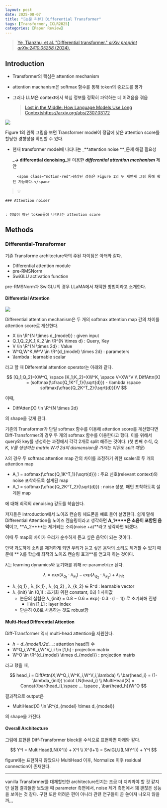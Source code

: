 ```yaml
---
layout: post
date: 2025-08-07
title: "[논문 리뷰] Differential Transformer"
tags: [Transformer, ICLR2025]
categories: [Paper Review]
---
```


> [Ye, Tianzhu, et al. "Differential transformer." ](https://arxiv.org/abs/2410.05258)[_arXiv preprint arXiv:2410.05258_](https://arxiv.org/abs/2410.05258)[ (2024).](https://arxiv.org/abs/2410.05258)



## Introduction

- Transformer의 핵심은 attention mechanism
- attention machanism은 softmax 함수를 통해 token의 중요도를 평가
- 그러나 LLM은 context에서 핵심 정보를 정확히 파악하는 데 어려움을 겪음

	> [Lost in the Middle: How Language Models Use Long Contextshttps://arxiv.org/abs/2307.03172](https://arxiv.org/abs/2307.03172)


![](https://prod-files-secure.s3.us-west-2.amazonaws.com/542b861c-36a8-4051-84e5-8804b6728dba/9083ea56-691a-4752-ae26-47f403431ac8/image.png?X-Amz-Algorithm=AWS4-HMAC-SHA256&X-Amz-Content-Sha256=UNSIGNED-PAYLOAD&X-Amz-Credential=ASIAZI2LB466SCFNKNBP%2F20250828%2Fus-west-2%2Fs3%2Faws4_request&X-Amz-Date=20250828T190109Z&X-Amz-Expires=3600&X-Amz-Security-Token=IQoJb3JpZ2luX2VjEFIaCXVzLXdlc3QtMiJGMEQCICsEfySv0zEbOWHUJFi1CJ9hLEhMWHVYoIwR9Wk9kRMBAiBSOIU%2Fg7p2LztIi5zsJIqlUt%2FQyXUg6EHReM5RU8UQdiqIBAir%2F%2F%2F%2F%2F%2F%2F%2F%2F%2F8BEAAaDDYzNzQyMzE4MzgwNSIMShVttWpyOAp8lTspKtwDAekd021R0gB%2Fv1yyyT9qOm7XqBo4srzcwBb0RkYrPKOWfqsGASMDOeTb9GJ8JstSPD%2Bkwgjs%2BvRiaEgUlKG7Sm1lHIfk0VQaBR%2FoptZ2%2BteR0xpjAHh4jWS4xG%2BHOTEH%2BipQtcyoTKsjpmCdfhGuOCLYZaZOAhBLOh1SVpB52QU15l7nWqYdHikXFIXKrk%2FT4EBW3xgYyTJ6hxoZNM4iIh62nsd2NBf%2Bv3Nf2xgm3jf7Pej%2BAe2V8OLq3v42kuf7%2BndgVvb3yN9ap6dVENw7gZyDXf3NdFIhgEuWAYBBFfTnqkbpo%2FguKEHgKXoKO9yi69FYygfG1BZ49x0e%2BLVeIh%2Fagyuhp1M4pe22CjrWacyBRX1vuFdvcdqYCC%2BP9gdAtVK9w0SJ%2FvXDJo%2Fqkocp0QkQsMOzqBWMKXOjxPCl2AE6InZlvQ0shUDogCgnYrKLoIeWN2JbvvXEbqiqSn1ANcwzyXGVo0ud9JqKBRFuETjnz99K2E2noyK%2F6%2BPGk45%2BtsbecFgbvnjn2nFkXcozNXdjYkqTVPXaUn%2FMBTWUaj6FOJrR%2FWvqDTUkx2vduGMm5Jys8hVWpUFImavXJ8wwh4Vs9%2FR498OhOwunw5%2B2GCXihQlr3cmDko2aPSUw17PCxQY6pgEvlCvbGiTzt4Y%2FqkRA902hl9T6Hd5MGTZhd85%2FzSNdkVA54XEd8Na51eNa7d0GNXCGTc5IOVKrk1gU7OE3Rfr1HoqqbSF5b2ptrmAovz6Pi3nzhsFN7okbg37iKVPmdJrhwHZH55cO3Kmrwnom8iNZJ36MvzY5iD0waLcnvK3wuiwCK1XU3FKK7kKQk%2F5oQxwI18m0dCe8K2FrSwYok8DblQ1TDvn0&X-Amz-Signature=d52d96d4433222164f46e9cc8f0d1786d7f876db4bda5ea20a197e6b40b1c942&X-Amz-SignedHeaders=host&x-amz-checksum-mode=ENABLED&x-id=GetObject)


Figure 1의 왼쪽 그림을 보면 Transformer model이 정답에 낮은 attention score를 할당한 경향성을 확인할 수 있다.

- 현재 transformer model에 나타나는 _**attention noise **_문제 해결 필요성

	_**→ differential denoising**_을 이용한 _**differential attention mechanism**_ 제안


		<span class="notion-red">향상된 성능은 Figure 1의 두 세번째 그림 통해 확인 가능하다.</span>


> 💡 


	### Attention noise?


	: 정답이 아닌 token들에 나타나는 attention score



## Methods



### Differential-Transformer


기존 Transforme architecture와의 주된 차이점은 아래와 같다.

- Differential attention module
- pre-RMSNorm
- SwiGLU activation function

pre-RMSNorm과 SwiGLU의 경우 LLaMA에서 채택한 방법이라고 소개한다.



#### Differential Attention


![](https://prod-files-secure.s3.us-west-2.amazonaws.com/542b861c-36a8-4051-84e5-8804b6728dba/116d70b2-1963-4810-9167-f4c7d8a06e8f/image.png?X-Amz-Algorithm=AWS4-HMAC-SHA256&X-Amz-Content-Sha256=UNSIGNED-PAYLOAD&X-Amz-Credential=ASIAZI2LB466SCFNKNBP%2F20250828%2Fus-west-2%2Fs3%2Faws4_request&X-Amz-Date=20250828T190109Z&X-Amz-Expires=3600&X-Amz-Security-Token=IQoJb3JpZ2luX2VjEFIaCXVzLXdlc3QtMiJGMEQCICsEfySv0zEbOWHUJFi1CJ9hLEhMWHVYoIwR9Wk9kRMBAiBSOIU%2Fg7p2LztIi5zsJIqlUt%2FQyXUg6EHReM5RU8UQdiqIBAir%2F%2F%2F%2F%2F%2F%2F%2F%2F%2F8BEAAaDDYzNzQyMzE4MzgwNSIMShVttWpyOAp8lTspKtwDAekd021R0gB%2Fv1yyyT9qOm7XqBo4srzcwBb0RkYrPKOWfqsGASMDOeTb9GJ8JstSPD%2Bkwgjs%2BvRiaEgUlKG7Sm1lHIfk0VQaBR%2FoptZ2%2BteR0xpjAHh4jWS4xG%2BHOTEH%2BipQtcyoTKsjpmCdfhGuOCLYZaZOAhBLOh1SVpB52QU15l7nWqYdHikXFIXKrk%2FT4EBW3xgYyTJ6hxoZNM4iIh62nsd2NBf%2Bv3Nf2xgm3jf7Pej%2BAe2V8OLq3v42kuf7%2BndgVvb3yN9ap6dVENw7gZyDXf3NdFIhgEuWAYBBFfTnqkbpo%2FguKEHgKXoKO9yi69FYygfG1BZ49x0e%2BLVeIh%2Fagyuhp1M4pe22CjrWacyBRX1vuFdvcdqYCC%2BP9gdAtVK9w0SJ%2FvXDJo%2Fqkocp0QkQsMOzqBWMKXOjxPCl2AE6InZlvQ0shUDogCgnYrKLoIeWN2JbvvXEbqiqSn1ANcwzyXGVo0ud9JqKBRFuETjnz99K2E2noyK%2F6%2BPGk45%2BtsbecFgbvnjn2nFkXcozNXdjYkqTVPXaUn%2FMBTWUaj6FOJrR%2FWvqDTUkx2vduGMm5Jys8hVWpUFImavXJ8wwh4Vs9%2FR498OhOwunw5%2B2GCXihQlr3cmDko2aPSUw17PCxQY6pgEvlCvbGiTzt4Y%2FqkRA902hl9T6Hd5MGTZhd85%2FzSNdkVA54XEd8Na51eNa7d0GNXCGTc5IOVKrk1gU7OE3Rfr1HoqqbSF5b2ptrmAovz6Pi3nzhsFN7okbg37iKVPmdJrhwHZH55cO3Kmrwnom8iNZJ36MvzY5iD0waLcnvK3wuiwCK1XU3FKK7kKQk%2F5oQxwI18m0dCe8K2FrSwYok8DblQ1TDvn0&X-Amz-Signature=4db32701e520dc0b16ed99de57763716ee42ff1bf033b0cc0d4419ed642daf79&X-Amz-SignedHeaders=host&x-amz-checksum-mode=ENABLED&x-id=GetObject)


Differential attention mechanism은 두 개의 softmax attention map 간의 차이를 attention score로 계산한다.

- X \in \R^{N \times d\_{model}} : given input
- Q\_1,Q\_2,K\_1,K\_2 \in \R^{N \times d} : Query, Key
- V \in \R^{N \times 2d} : Value
- W^Q,W^K,W^V \in \R^{d\_{model} \times 2d} : parameters
- \lambda : learnable scalar

라고 할 때 Differential attention operator는 아래와 같다.


$$
[Q_1;Q_2]=XW^Q, \space [K_1;K_2]=XW^K, \space V=XW^V \\
DiffAttn(X) = (softmax(\cfrac{Q_1K^T_1}{\sqrt{d}}) - \lambda \space softmax(\cfrac{Q_2K^T_2}{\sqrt{d}}))V
$$


이때,

- DiffAtten(X) \in \R^{N \times 2d}

의 shape을 갖게 된다.


기존의 Transformer가 단일 softmax 함수를 이용해 attention score를 계산했다면 Diff-Transformer의 경우 두 개의 softmax 함수를 이용한다고 했다. 이를 위해서 query와 key를 생성하는 과정에서 각각 2개로 split 해주는 것이다. <span class="notion-red">(첫 번째 수식, </span><span class="notion-red">_Q, K, V를 생성하는 matrix W가 2d의 dismension을 가지는 이유도 split 때문_</span><span class="notion-red">)</span>


 λ의 경우 두 softmax attention map 간의 차이를 조정하기 위한 scaler로 두 개의 attention map

- A\_1 = softmax(\cfrac{Q\_1K^T\_1}{\sqrt{d}}) : 주요 신호(relevant context)와 noise 포착하도록 설계된 map
- A\_1 = softmax(\cfrac{Q\_2K^T\_2}{\sqrt{d}}) : noise 성분, 패턴 포착하도록 설계된 map 

에 대해 최적의 denoising 강도를 학습한다.


저자들은 introduction에서 노이즈 캔슬링 헤드폰을 예로 들어 설명한다. 쉽게 말해 Differential Attention을 노이즈 캔슬링이라고 생각하면 **A\_1****은 소음이 포함된 음악**이고, **A\_2****는 제거되는 소리(noise +a)**라고 생각하면 되겠다. 


이때 두 map의 차이가 우리가 순수하게 듣고 싶은 음악이 되는 것이다. 


만약 과도하게 소리를 제거하게 되면 우리가 듣고 싶은 음악의 소리도 제거할 수 있기 때문에 ** λ를 학습해 최적의 노이즈 캔슬링 효과**를 얻고자 하는 것이다.


λ는 learning dynamics와 동기화를 위해 re-parametrize 된다.


$$
\lambda = exp(\lambda_{q_1} \cdot \lambda_{k_1}) - exp(\lambda_{q_2} \cdot \lambda_{k_2}) + \lambda_{init}
$$

- λ\_{q\_1} , λ\_{k\_1} , λ\_{q\_2} , λ\_{k\_2} ∈ R^d : learnable vector
- λ\_{init} \in (0,1) : 초기화 위한 constant, 0과 1 사이값
	- 논문의 실험은 λ\_{init} = 0.8 − 0.6 × exp(−0.3 · (l − 1)) 로 초기화해 진행
		- l \in [1,L] : layer index
	- 단순히 0.8로 사용하는 것도 robust함


#### **Multi-Head Differential Attention**


Diff-Transformer 역시 multi-head attention을 지원한다.

- _h = d\_{model}/2d__ _: attention head의 수
- W^Q\_i,W^K\_i,W^V\_i,i \in [1,h] : projection matrix
- W^O \in \R^{d\_{model} \times d\_{model}} : projection matrix

라고 했을 때,


$$
head_i = DiffAttn(X;W^Q_i,W^K_i,W^V_i,\lambda) \\
\bar{head_i} = (1-\lambda_{init}) \cdot LN(head_i) \\
MultiHead(X) = Concat(\bar{head_i},\space ... \space , \bar{head_h})W^O
$$


결과적으로 output은

- MultiHead(X) \in \R^{d\_{model} \times d\_{model}}

의 shape을 가진다.



#### Overall Architecture


그림에 표현된 Diff-Transformer block을 수식으로 표현하면 아래와 같다.


$$
Y^l = MultiHead(LN(X^l)) + X^l \\
X^{l+1} = SwiGLU(LN(Y^l)) + Y^l
$$


figure에는 표현하지 않았으나 MultiHead 이후, Normalize 이후 residual connection이 존재한다.


---


vanilla Transformer를 대체할만한 architecture인지는 조금 더 지켜봐야 할 것 같지만 실험 결과들만 보았을 때 parameter 측면에서, noise 제거 측면에서 꽤 괜찮은 성능을 보이는 것 같다. 구현 또한 어려운 편이 아니라 관련 연구들이 곧 쏟아져 나오지 않을까,,,

